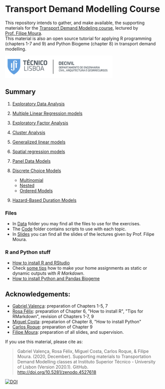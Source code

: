 Transport Demand Modelling Course
================

This repository intends to gather, and make available, the supporting materials for the [Transport Demand Modeling course](https://fenix.tecnico.ulisboa.pt/disciplinas/MPTra/2020-2021/1-semestre/materiais-de-apoio), lectured by [Prof. Filipe Moura](https://ushift.tecnico.ulisboa.pt/team-filipe-moura/).  
This material is also an open source tutorial for applying R programming (chapters 1-7 and 9) and Python Biogeme (chapter 8) in transport demand modelling.

![](README_files/ist.PNG)

## Summary

1.  [Exploratory Data Analysis](1-ExploratoryDataAnalysis.md)

2.  [Multiple Linear Regression models](2-MultipleLinearRegression.md)

3.  [Exploratory Factor Analysis](3-FactorAnalysis.md)

4.  [Cluster Analysis](4-ClusterAnalysis.md)

5.  [Generalized linear models](5-GeneralizedLinearModels.md)

6.  [Spatial regression models](6-SpatialModels.md)

7.  [Panel Data Models](7-PanelModels.md)

8.  [Discrete Choice Models](8-DiscreteChoiceModels/)
    
      - [Multinomial](8-DiscreteChoiceModels/8.1-MultinomialLogitAndProbitModels/)
      - [Nested](8-DiscreteChoiceModels/8.2-NestedLogitModels/)
      - [Ordered Models](8-DiscreteChoiceModels/8.3-OrderedLogitModels/)

9.  [Hazard-Based Duration Models](9-HazardBasedModels.md)

### Files

  - In [Data](Data/) folder you may find all the files to use for the exercises.  
  - The [Code](Code/) folder contains scripts to use with each topic.
  - In [Slides](Slides/Slides.md) you can find all the slides of the lectures given by Prof. Filipe Moura.

### R and Python stuff

  - [How to install R and RStudio](0-InstallR.md)
  - Check [some tips](RMarkdownReports.md) how to make your home assignments as static or dynamic outputs with *R Markdown*.
  - [How to install Python and Pandas Biogeme](0-Install/python_and_biogeme_windows.md)
  
## Acknowledgements:

* [Gabriel Valença](https://ushift.tecnico.ulisboa.pt/team-gabriel-valenca/): preparation of Chapters 1-5, 7
* [Rosa Félix](https://ushift.tecnico.ulisboa.pt/team-rosa-felix/): preparation of Chapter 6, "How to install R", "Tips for RMarkdown", revision of Chapters 1-7, 9
* [Miguel Costa](https://ushift.tecnico.ulisboa.pt/team-miguel-costa/): prepatarion of Chapter 8, "How to install Python"
* [Carlos Roque](https://ushift.tecnico.ulisboa.pt/team-carlos-roque/): preparation of Chapter 9
* [Filipe Moura](https://ushift.tecnico.ulisboa.pt/team-filipe-moura/): preparation of all slides, and supervision.

If you use this material, please cite as:

> Gabriel Valença, Rosa Félix, Miguel Costa, Carlos Roque, & Filipe Moura. (2020, December). Supporting materials to Transportation Demand Modelling classes at Instituto Superior Técnico - University of Lisbon (Version 2020.1). GitHub. http://doi.org/10.5281/zenodo.4527618 

[![DOI](https://zenodo.org/badge/DOI/10.5281/zenodo.4527618.svg)](https://doi.org/10.5281/zenodo.4527617)
